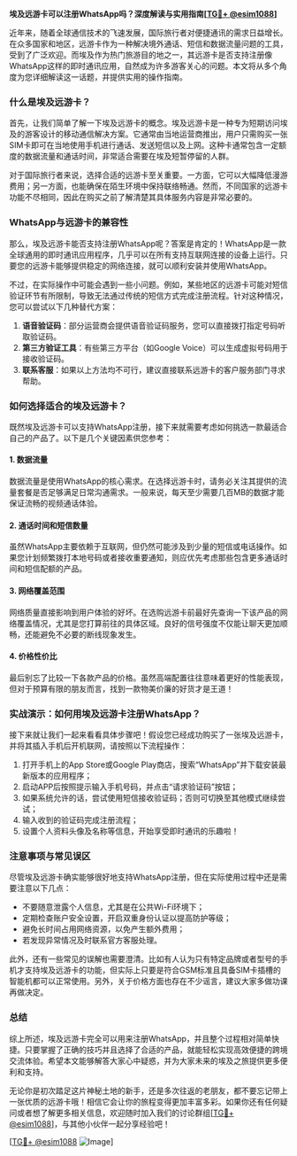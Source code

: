 **埃及远游卡可以注册WhatsApp吗？深度解读与实用指南[[TG💪+ @esim1088](https://t.me/s/esim1088)]**

近年来，随着全球通信技术的飞速发展，国际旅行者对便捷通讯的需求日益增长。在众多国家和地区，远游卡作为一种解决境外通话、短信和数据流量问题的工具，受到了广泛欢迎。而埃及作为热门旅游目的地之一，其远游卡是否支持注册像WhatsApp这样的即时通讯应用，自然成为许多游客关心的问题。本文将从多个角度为您详细解读这一话题，并提供实用的操作指南。

### 什么是埃及远游卡？

首先，让我们简单了解一下埃及远游卡的概念。埃及远游卡是一种专为短期访问埃及的游客设计的移动通信解决方案。它通常由当地运营商推出，用户只需购买一张SIM卡即可在当地使用手机进行通话、发送短信以及上网。这种卡通常包含一定额度的数据流量和通话时间，非常适合需要在埃及短暂停留的人群。

对于国际旅行者来说，选择合适的远游卡至关重要。一方面，它可以大幅降低漫游费用；另一方面，也能确保在陌生环境中保持联络畅通。然而，不同国家的远游卡功能不尽相同，因此在购买之前了解清楚其具体服务内容是非常必要的。

### WhatsApp与远游卡的兼容性

那么，埃及远游卡能否支持注册WhatsApp呢？答案是肯定的！WhatsApp是一款全球通用的即时通讯应用程序，几乎可以在所有支持互联网连接的设备上运行。只要您的远游卡能够提供稳定的网络连接，就可以顺利安装并使用WhatsApp。

不过，在实际操作中可能会遇到一些小问题。例如，某些地区的远游卡可能对短信验证环节有所限制，导致无法通过传统的短信方式完成注册流程。针对这种情况，您可以尝试以下几种替代方案：

1. **语音验证码**：部分运营商会提供语音验证码服务，您可以直接拨打指定号码听取验证码。
2. **第三方验证工具**：有些第三方平台（如Google Voice）可以生成虚拟号码用于接收验证码。
3. **联系客服**：如果以上方法均不可行，建议直接联系远游卡的客户服务部门寻求帮助。

### 如何选择适合的埃及远游卡？

既然埃及远游卡可以支持WhatsApp注册，接下来就需要考虑如何挑选一款最适合自己的产品了。以下是几个关键因素供您参考：

#### 1. 数据流量
数据流量是使用WhatsApp的核心需求。在选择远游卡时，请务必关注其提供的流量套餐是否足够满足日常沟通需求。一般来说，每天至少需要几百MB的数据才能保证流畅的视频通话体验。

#### 2. 通话时间和短信数量
虽然WhatsApp主要依赖于互联网，但仍然可能涉及到少量的短信或电话操作。如果您计划频繁拨打本地号码或者接收重要通知，则应优先考虑那些包含更多通话时间和短信配额的产品。

#### 3. 网络覆盖范围
网络质量直接影响到用户体验的好坏。在选购远游卡前最好先查询一下该产品的网络覆盖情况，尤其是您打算前往的具体区域。良好的信号强度不仅能让聊天更加顺畅，还能避免不必要的断线现象发生。

#### 4. 价格性价比
最后别忘了比较一下各款产品的价格。虽然高端配置往往意味着更好的性能表现，但对于预算有限的朋友而言，找到一款物美价廉的好货才是王道！

### 实战演示：如何用埃及远游卡注册WhatsApp？

接下来就让我们一起来看看具体步骤吧！假设您已经成功购买了一张埃及远游卡，并将其插入手机后开机联网，请按照以下流程操作：

1. 打开手机上的App Store或Google Play商店，搜索“WhatsApp”并下载安装最新版本的应用程序；
2. 启动APP后按照提示输入手机号码，并点击“请求验证码”按钮；
3. 如果系统允许的话，尝试使用短信接收验证码；否则可切换至其他模式继续尝试；
4. 输入收到的验证码完成注册流程；
5. 设置个人资料头像及名称等信息，开始享受即时通讯的乐趣啦！

### 注意事项与常见误区

尽管埃及远游卡确实能够很好地支持WhatsApp注册，但在实际使用过程中还是需要注意以下几点：

- 不要随意泄露个人信息，尤其是在公共Wi-Fi环境下；
- 定期检查账户安全设置，开启双重身份认证以提高防护等级；
- 避免长时间占用网络资源，以免产生额外费用；
- 若发现异常情况及时联系官方客服处理。

此外，还有一些常见的误解也需要澄清。比如有人认为只有特定品牌或者型号的手机才支持埃及远游卡的功能，但实际上只要是符合GSM标准且具备SIM卡插槽的智能机都可以正常使用。另外，关于价格方面也存在不少谣言，建议大家多做功课再做决定。

### 总结

综上所述，埃及远游卡完全可以用来注册WhatsApp，并且整个过程相对简单快捷。只要掌握了正确的技巧并且选择了合适的产品，就能轻松实现高效便捷的跨境交流体验。希望本文能够解答大家心中疑惑，并为大家未来的埃及之旅提供更多便利和支持。

无论你是初次踏足这片神秘土地的新手，还是多次往返的老朋友，都不要忘记带上一张优质的远游卡哦！相信它会让你的旅程变得更加丰富多彩。如果你还有任何疑问或者想了解更多相关信息，欢迎随时加入我们的讨论群组[[TG💪+ @esim1088](https://t.me/s/esim1088)]，与其他小伙伴一起分享经验吧！

[[TG💪+ @esim1088](https://t.me/s/esim1088) ![Image](https://i.postimg.cc/4NQfJmqS/Snipaste-2025-05-13-00-14-12.png)]
